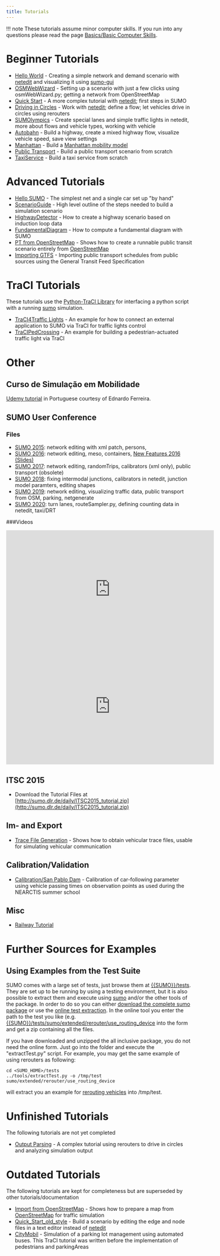```yaml
---
title: Tutorials
---
```


!!! note
    These tutorials assume minor computer skills. If you run into any questions please read the page [Basics/Basic Computer Skills](../Basics/Basic_Computer_Skills.md).

# Beginner Tutorials
* [Hello World](Hello_World.md) - Creating a simple network and demand scenario with [netedit](../Netedit/index.md) and visualizing it using [sumo-gui](../sumo-gui.md)
* [OSMWebWizard](OSMWebWizard.md) - Setting up a scenario with just a few clicks using osmWebWizard.py; getting a network from OpenStreetMap
* [Quick Start](quick_start.md) - A more complex tutorial with [netedit](../Netedit/index.md); first steps in SUMO
* [Driving in Circles](Driving_in_Circles.md) - Work with [netedit](../Netedit/index.md); define a flow; let vehicles drive in circles using rerouters
* [SUMOlympics](SUMOlympics.md) - Create special lanes and simple traffic lights in netedit, more about flows and vehicle types, working with vehicle
* [Autobahn](Autobahn.md) - Build a highway, create a mixed highway flow, visualize vehicle speed, save view settings
* [Manhattan](Manhattan.md) - Build a [Manhattan mobility model](https://en.wikipedia.org/wiki/Manhattan_mobility_model)
* [Public Transport](PublicTransport.md) - Build a public transport scenario from scratch
* [TaxiService](TaxiService.md) - Build a taxi service from scratch

# Advanced Tutorials
* [Hello SUMO](Hello_SUMO.md) - The simplest net and a single car set up "by hand"
* [ScenarioGuide](ScenarioGuide.md) - High level outline of the steps needed to build a simulation scenario
* [HighwayDetector](HighwayDetector.md) - How to create a highway scenario based on induction loop data
* [FundamentalDiagram](FundamentalDiagram.md) - How to compute a fundamental diagram with SUMO
* [PT from OpenStreetMap](PT_from_OpenStreetMap.md) - Shows how to create a runnable public transit scenario entirely from [OpenStreetMap](https://www.openstreetmap.org/)
* [Importing GTFS](GTFS.md) - Importing public transport schedules from public sources using the General Transit Feed Specification

# TraCI Tutorials
These tutorials use the [Python-TraCI Library](../TraCI/Interfacing_TraCI_from_Python.md) for interfacing a python script with a running [sumo](../sumo.md) simulation.

* [TraCI4Traffic Lights](TraCI4Traffic_Lights.md) - An example for how to connect an external application to SUMO via TraCI for traffic lights control
* [TraCIPedCrossing](TraCIPedCrossing.md) - An example for building a pedestrian-actuated traffic light via TraCI

# Other

## Curso de Simulação em Mobilidade
[Udemy tutorial](https://www.udemy.com/ferramenta-de-microssimulacao-de-trafego-sumo/learn/v4/overview) in Portuguese courtesy of Ednardo Ferreira.

## SUMO User Conference
### Files
* [SUMO 2015](http://sumo.dlr.de/daily/sumo2015_tutorial.zip): network editing with xml patch, persons, 
* [SUMO 2016](http://sumo.dlr.de/daily/sumo2016_tutorial.zip): network editing, meso, containers, [New Features 2016 (Slides)](http://sumo.dlr.de/daily/SUMO2016_new_features.pdf)
* [SUMO 2017](http://sumo.dlr.de/daily/sumo2017_tutorial.zip): network editing, randomTrips, calibrators (xml only), public transport (obsolete)
* [SUMO 2018](http://sumo.dlr.de/daily/sumo2018_tutorial.zip): fixing intermodal junctions, calibrators in netedit, junction model paramters, editing shapes
* [SUMO 2019](http://sumo.dlr.de/daily/sumo2019_tutorial.zip): network editing, visualizing traffic data, public transport from OSM, parking, netgenerate
* [SUMO 2020](http://sumo.dlr.de/daily/sumo2020_tutorial.zip): turn lanes, routeSampler.py, defining counting data in netedit, taxi/DRT

###Videos

<iframe width="560" height="315" src="https://www.youtube.com/embed/UeaeCdLt_1o" frameborder="0" allow="accelerometer; autoplay; encrypted-media; gyroscope; picture-in-picture" allowfullscreen></iframe>
<br>
<iframe width="560" height="315" src="https://www.youtube.com/embed/aiOQbaB-pWo" frameborder="0" allow="accelerometer; autoplay; encrypted-media; gyroscope; picture-in-picture" allowfullscreen></iframe>

## ITSC 2015

* Download the Tutorial Files at [http://sumo.dlr.de/daily/ITSC2015_tutorial.zip](http://sumo.dlr.de/daily/ITSC2015_tutorial.zip)

## Im- and Export
* [Trace File Generation](Trace_File_Generation.md) - Shows how to obtain vehicular trace files, usable for simulating vehicular communication

## Calibration/Validation
* [Calibration/San Pablo Dam](Calibration/San_Pablo_Dam.md) - Calibration of car-following parameter using vehicle passing times on observation points as used during the NEARCTIS summer school
<!--* [[Calibration/Berlin]] - Validation of a small inner-urban scenario of Berlin-->

<!-- ==Traffic Light Signal Control with MultiAgent Network== -->
<!--* [[MultiAgentControl]] - MultiAgent Control of Traffic Light Signals with Python -->

## Misc

- [Railway Tutorial](https://sumo.dlr.de/daily/workshop_rail_db2019.7z)

# Further Sources for Examples
## Using Examples from the Test Suite
SUMO comes with a large set of tests, just browse them at [{{SUMO}}/tests](https://github.com/eclipse/sumo/blob/master/tests). They are set up to be running by using a testing environment, but it is also possible to extract them and execute using [sumo](../sumo.md) and/or the other tools of the package. In order to do so you can either [download the complete sumo package](../Downloads.md#all-inclusive-tarball) or use the [online test extraction](https://sumo.dlr.de/extractTest.php). In the online tool you enter the path to the test you like (e.g. [{{SUMO}}/tests/sumo/extended/rerouter/use_routing_device](https://github.com/eclipse/sumo/blob/master/tests/sumo/extended/rerouter/use_routing_device) into the form and get a zip containing all the files.

If you have downloaded and unzipped the all inclusive package, you do not need the online form. Just go into the folder and execute the "extractTest.py" script. For example, you may get the same example of using rerouters as following:

```
cd <SUMO_HOME>/tests
../tools/extractTest.py -o /tmp/test sumo/extended/rerouter/use_routing_device
```

will extract you an example for [rerouting vehicles](../Simulation/Rerouter.md) into /tmp/test.

# Unfinished Tutorials
The following tutorials are not yet completed

* [Output Parsing](Output_Parsing.md) - A complex tutorial using rerouters to drive in circles and analyzing simulation output

# Outdated Tutorials
The following tutorials are kept for completeness but are superseded by other tutorials/documentation

* [Import from OpenStreetMap](Import_from_OpenStreetMap.md) - Shows how to prepare a map from [OpenStreetMap](https://www.openstreetmap.org/) for traffic simulation
* [Quick_Start_old_style](Quick_Start_old_style.md) - Build a scenario by editing the edge and node files in a text editor instead of [netedit](../Netedit/index.md)
* [CityMobil](CityMobil.md) - Simulation of a parking lot management using automated buses. This TraCI tutorial was written before the implementation of pedestrians and parkingAreas
